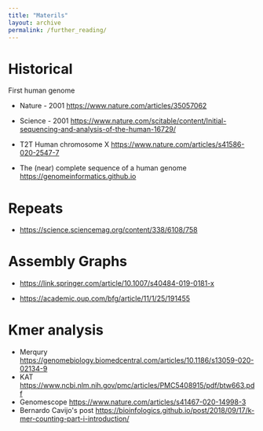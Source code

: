 ```yaml
---
title: "Materils"
layout: archive
permalink: /further_reading/
---
```



# Historical

First human genome
* Nature - 2001 https://www.nature.com/articles/35057062

* Science - 2001 https://www.nature.com/scitable/content/Initial-sequencing-and-analysis-of-the-human-16729/

* T2T Human chromosome X https://www.nature.com/articles/s41586-020-2547-7
* The (near) complete sequence of a human genome https://genomeinformatics.github.io

# Repeats

* https://science.sciencemag.org/content/338/6108/758

# Assembly Graphs

* https://link.springer.com/article/10.1007/s40484-019-0181-x

* https://academic.oup.com/bfg/article/11/1/25/191455 

# Kmer analysis

* Merqury https://genomebiology.biomedcentral.com/articles/10.1186/s13059-020-02134-9
* KAT https://www.ncbi.nlm.nih.gov/pmc/articles/PMC5408915/pdf/btw663.pdf
* Genomescope https://www.nature.com/articles/s41467-020-14998-3 
* Bernardo Cavijo's post https://bioinfologics.github.io/post/2018/09/17/k-mer-counting-part-i-introduction/ 
